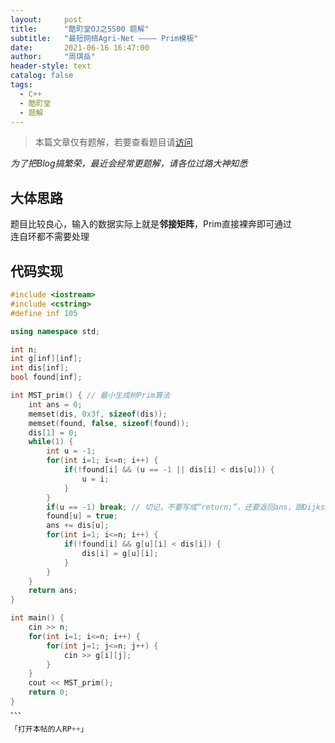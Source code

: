 ```yaml
---
layout:     post
title:      "酷町堂OJ之5500 题解"
subtitle:   "最短网络Agri-Net ———— Prim模板"
date:       2021-06-16 16:47:00
author:     "周琪岳"
header-style: text
catalog: false
tags: 
  - C++
  - 酷町堂
  - 题解
---
```

> 本篇文章仅有题解，若要查看题目请[访问](https://ke.codingtang.com/#/problem/problemSub?id=1358)

*为了把Blog搞繁荣，最近会经常更题解，请各位过路大神知悉*

## 大体思路

题目比较良心，输入的数据实际上就是**邻接矩阵**，Prim直接裸奔即可通过  
连自环都不需要处理  

## 代码实现

```c++
#include <iostream>
#include <cstring>
#define inf 105

using namespace std;

int n;
int g[inf][inf];
int dis[inf];
bool found[inf];

int MST_prim() { // 最小生成树Prim算法
	int ans = 0;
	memset(dis, 0x3f, sizeof(dis));
	memset(found, false, sizeof(found));
	dis[1] = 0;
	while(1) {
		int u = -1;
		for(int i=1; i<=n; i++) {
			if(!found[i] && (u == -1 || dis[i] < dis[u])) {
				u = i;
			}
		}
		if(u == -1) break; // 切记，不要写成“return;”，还要返回ans，跟Dijkstra不一样
		found[u] = true;
		ans += dis[u];
		for(int i=1; i<=n; i++) {
			if(!found[i] && g[u][i] < dis[i]) {
				dis[i] = g[u][i];
			}
		}
	}
	return ans;
}

int main() {
	cin >> n;
	for(int i=1; i<=n; i++) {
		for(int j=1; j<=n; j++) {
			cin >> g[i][j];
		}
	}
	cout << MST_prim();
	return 0;
}
、、、

「打开本帖的人RP++」  
